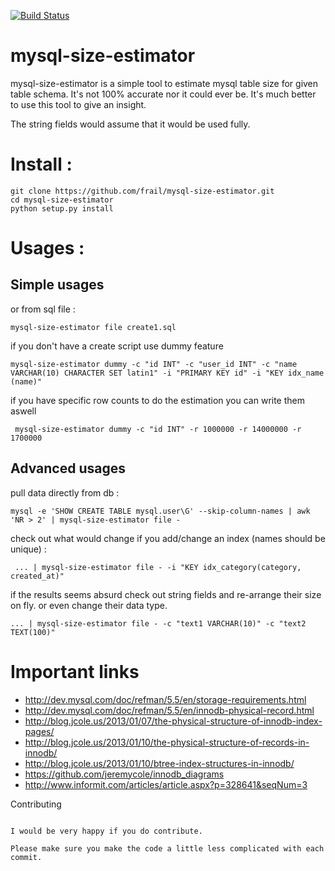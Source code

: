 [![Build Status](https://travis-ci.org/frail/mysql-size-estimator.svg?branch=master)](https://travis-ci.org/frail/mysql-size-estimator)

mysql-size-estimator
===================

mysql-size-estimator is a simple tool to estimate mysql table size for given table schema. It's not 100% accurate nor it could ever be. It's much better to use this tool to give an insight.

The string fields would assume that it would be used fully. 

Install :
===============

    git clone https://github.com/frail/mysql-size-estimator.git
    cd mysql-size-estimator
    python setup.py install

Usages :
===============

## Simple usages 

or from sql file :

    mysql-size-estimator file create1.sql
    
if you don't have a create script use dummy feature

    mysql-size-estimator dummy -c "id INT" -c "user_id INT" -c "name VARCHAR(10) CHARACTER SET latin1" -i "PRIMARY KEY id" -i "KEY idx_name (name)"
    
if you have specific row counts to do the estimation you can write them aswell
 
     mysql-size-estimator dummy -c "id INT" -r 1000000 -r 14000000 -r 1700000

## Advanced usages

pull data directly from db :

    mysql -e 'SHOW CREATE TABLE mysql.user\G' --skip-column-names | awk 'NR > 2' | mysql-size-estimator file -

check out what would change if you add/change an index (names should be unique) : 
     
     ... | mysql-size-estimator file - -i "KEY idx_category(category, created_at)"

if the results seems absurd check out string fields and re-arrange their size on fly. or even change their data type.

    ... | mysql-size-estimator file - -c "text1 VARCHAR(10)" -c "text2 TEXT(100)"



Important links
===============

- http://dev.mysql.com/doc/refman/5.5/en/storage-requirements.html
- http://dev.mysql.com/doc/refman/5.5/en/innodb-physical-record.html
- http://blog.jcole.us/2013/01/07/the-physical-structure-of-innodb-index-pages/
- http://blog.jcole.us/2013/01/10/the-physical-structure-of-records-in-innodb/
- http://blog.jcole.us/2013/01/10/btree-index-structures-in-innodb/
- https://github.com/jeremycole/innodb_diagrams
- http://www.informit.com/articles/article.aspx?p=328641&seqNum=3

Contributing
~~~~~~~~~~~~

I would be very happy if you do contribute.

Please make sure you make the code a little less complicated with each commit.
